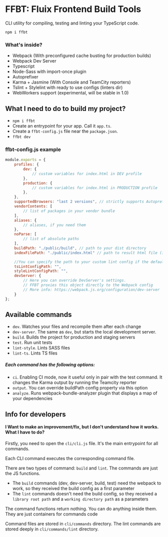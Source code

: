 # FFBT: Fluix Frontend Build Tools
CLI utility for compiling, testing and linting your TypeScript code.

`npm i ffbt`

### What's inside?
- Webpack (With preconfigured cache busting for production builds)
- Webpack Dev Server
- Typescript
- Node-Sass with import-once plugin
- Autoprefixer
- Karma + Jasmine (With Console and TeamCity reporters)
- Tslint + Stylelint with ready to use configs (linters dir)
- WebWorkers support (experimental, will be stable in 1.0)

## What I need to do to build my project?
- `npm i ffbt`
- Create an entrypoint for your app. Call it `app.ts`.
- Create a `ffbt-config.js` file near the `package.json`.
- `ffbt dev`

### ffbt-config.js example
```javascript
module.exports = {
    profiles: {
        dev: {
            // custom variables for index.html in DEV profile
        },
        production: {
            // custom variables for index.html in PRODUCTION profile
        },
    },
    supportedBrowsers: "last 2 versions", // strictly supports Autoprefixer's config format
    vendorContents: [
        // list of packages in your vendor bundle
    ],
    aliases: {
        // aliases, if you need them
    },
    noParse: [
        // list of absolute paths
    ],
    buildPath: "./public/build", // path to your dist directory
    indexFilePath: "./public/index.html" // path to result html file (includes file name)

    //You can specify the path to your custom lint config if the default config doesn't fit your needs
    tsLintConfigPath: "",
    styleLintConfigPath: "",
    devServer: {
        // Here you can override DevServer's settings.
        // FFBT proxies this object directly to the Webpack config
        // More info: https://webpack.js.org/configuration/dev-server
    }
};
```

## Available commands
- `dev`. Watches your files and recompile them after each change
- `dev-server`. The same as `dev`, but starts the local development server.
- `build`. Builds the project for production and staging servers
- `test`. Run unit tests
- `lint-style`. Lints SASS files
- `lint-ts`. Lints TS files

##### Each command has the following options:
- `ci`. Enabling CI mode, now it useful only in pair with the test command. It changes the Karma output by running the Teamcity reporter
- `output`. You can override buildPath config property via this option
- `analyze`. Runs webpack-bundle-analyzer plugin that displays a map of your dependencies

## Info for developers

#### I Want to make an improvement/fix, but I don't understand how it works. What I have to do?
Firstly, you need to open the `cli/cli.js` file. It's the main entrypoint for all commands.

Each CLI command executes the corresponding command file.

There are two types of command: `build` and `lint`. The commands are just the JS functions.
- The `build` commands (dev, dev-server, build, test) need the webpack to work, so they received the build config as a first parameter
- The `lint` commands doesn't need the build config, so they received a `library root path` and a `working directory path` as a parameters

The command functions return nothing. You can do anything inside them. They are just containers for commands code

Command files are stored in `cli/commands` directory.
The lint commands are stored deeply in `cli/commands/lint` directory.
